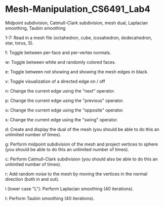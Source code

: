 # Mesh-Manipulation_CS6491_Lab4
Midpoint subdivision, Catmull-Clark subdivision, mesh dual, Laplacian smoothing, Taubin smoothing 

1-7: Read in a mesh file (octahedron, cube, icosahedron, dodecahedron, star, torus, S).

f: Toggle between per-face and per-vertex normals.

w: Toggle between white and randomly colored faces.

e: Toggle between not showing and showing the mesh edges in black.

v: Toggle visualization of a directed edge on / off

n: Change the current edge using the "next" operator.

p: Change the current edge using the "previous" operator.

o: Change the current edge using the "opposite" operator.

s: Change the current edge using the "swing" operator.

d: Create and display the dual of the mesh (you should be able to do this an unlimited number of times).

g: Perform midpoint subdivision of the mesh and project vertices to sphere (you should be able to do this an unlimited number of times).

c: Perform Catmull-Clark subdivision (you should also be able to do this an unlimited number of times).

r: Add random noise to the mesh by moving the vertices in the normal direction (both in and out).

l (lower case "L"): Perform Laplacian smoothing (40 iterations).

t: Perform Taubin smoothing (40 iterations).
